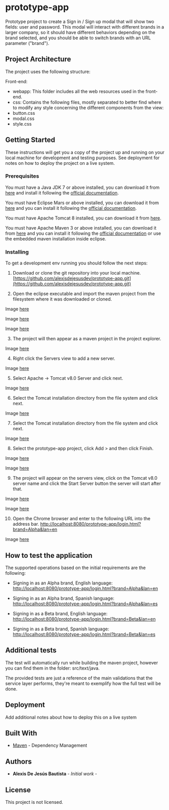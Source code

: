 # prototype-app

Prototype project to create a Sign in / Sign up modal that will show two fields: user and password. This modal will interact with different brands in a larger company, so it should have different behaviors depending on the brand selected, and you should be able to switch brands with an URL parameter ("brand").

## Project Architecture

The project uses the following structure:

Front-end:
* webapp: This folder includes all the web resources used in the front-end.
 * css: Contains the following files, mostly separated to better find where to modify any style concerning the different components from the view:
  * button.css
  * modal.css
  * style.css


## Getting Started

These instructions will get you a copy of the project up and running on your local machine for development and testing purposes. See deployment for notes on how to deploy the project on a live system.

### Prerequisites

You must have a Java JDK 7 or above installed, you can download it from [here](http://www.oracle.com/technetwork/java/javase/downloads/jdk8-downloads-2133151.html) and install it following the [official documentation](http://docs.oracle.com/javase/8/docs/technotes/guides/install/install_overview.html).

You must have Eclipse Mars or above installed, you can download it from [here](http://www.eclipse.org/downloads/) and you can install it following the [official documentation](https://wiki.eclipse.org/Eclipse/Installation#Eclipse_4.5_.28Mars.29).

You must have Apache Tomcat 8 installed, you can download it from [here](https://tomcat.apache.org/download-80.cgi).

You must have Apache Maven 3 or above installed, you can download it from [here](https://maven.apache.org/download.cgi) and you can install it following the [official documentation](https://maven.apache.org/install.html) or use the embedded maven installation inside eclipse.

### Installing

To get a development env running you should follow the next steps:

1. Download or clone the git repository into your local machine.
[https://github.com/alexisdejesusdev/prototype-app.git](https://github.com/alexisdejesusdev/prototype-app.git)

2. Open the eclipse executable and import the maven project from the filesystem where it was downloaded or cloned.

Image [here](https://drive.google.com/open?id=0B0VKN70UtF7nMkpIcGdXRTFZRlU)

Image [here](https://drive.google.com/open?id=0B0VKN70UtF7ndFRMR1hHaFRVRkE)

Image [here](https://drive.google.com/open?id=0B0VKN70UtF7nR2xERWJMNC05c2s)

3. The project will then appear as a maven project in the project explorer.

Image [here](https://drive.google.com/open?id=0B0VKN70UtF7nQmhWMTdDblF0dEE)

4. Right click the Servers view to add a new server.

Image [here](https://drive.google.com/open?id=0B0VKN70UtF7nUVJDWVVUSVJGdTA)

5. Select Apache -> Tomcat v8.0 Server and click next.

Image [here](https://drive.google.com/open?id=0B0VKN70UtF7nR3dMa0k2cHFqM28)

6. Select the Tomcat installation directory from the file system and click next.

Image [here](https://drive.google.com/open?id=0B0VKN70UtF7ndFlDUGVUMDVvQU0)

7. Select the Tomcat installation directory from the file system and click next.

Image [here](https://drive.google.com/open?id=0B0VKN70UtF7ndFlDUGVUMDVvQU0)

8. Select the prototype-app project, click Add > and then click Finish.

Image [here](https://drive.google.com/open?id=0B0VKN70UtF7nTlZnaFV6Vno3YzA)

Image [here](https://drive.google.com/open?id=0B0VKN70UtF7nOXdWZTlON3BGOFE)

9. The project will appear on the servers view, click on the Tomcat v8.0 server name and click the Start Server button the server will start after that.

Image [here](https://drive.google.com/open?id=0B0VKN70UtF7ncEpQM042aXlUWWM)

Image [here](https://drive.google.com/open?id=0B0VKN70UtF7nOEpaVjFWS3pKVjQ)

10. Open the Chrome browser and enter to the following URL into the address bar. [http://localhost:8080/prototype-app/login.html?brand=Alpha&lan=en](http://localhost:8080/prototype-app/login.html?brand=Alpha&lan=en)

Image [here](https://drive.google.com/open?id=0B0VKN70UtF7nWS12LVZXeWRkQXc)

## How to test the application
The supported operations based on the initial requirements are the following:

* Signing in as an Alpha brand, English language: [http://localhost:8080/prototype-app/login.html?brand=Alpha&lan=en](http://localhost:8080/prototype-app/login.html?brand=Alpha&lan=en)

* Signing in as an Alpha brand, Spanish language: [http://localhost:8080/prototype-app/login.html?brand=Alpha&lan=es](http://localhost:8080/prototype-app/login.html?brand=Alpha&lan=es)

* Signing in as a Beta brand, English language: [http://localhost:8080/prototype-app/login.html?brand=Beta&lan=en](http://localhost:8080/prototype-app/login.html?brand=Beta&lan=en)

* Signing in as a Beta brand, Spanish language: [http://localhost:8080/prototype-app/login.html?brand=Beta&lan=es](http://localhost:8080/prototype-app/login.html?brand=Beta&lan=es)


## Additional tests

The test will automatically run while building the maven project, however you can find them in the folder: src/text/java. 

The provided tests are just a reference of the main validations that the service layer performs, they're meant to exemplify how the full test will be done.  


## Deployment

Add additional notes about how to deploy this on a live system

## Built With

* [Maven](https://maven.apache.org/) - Dependency Management

## Authors

* **Alexis De Jesús Bautista** - *Initial work* -

## License

This project is not licensed.

